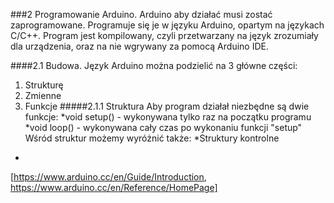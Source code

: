 ###2 Programowanie Arduino.
  Arduino aby działać musi zostać zaprogramowane. Programuje się je w języku Arduino, opartym na językach C/C++.
Program jest kompilowany, czyli przetwarzany na język zrozumiały dla urządzenia, oraz na nie wgrywany za pomocą
Arduino IDE.

####2.1 Budowa.
  Język Arduino można podzielić na 3 główne części:
  1. Strukturę
  2. Zmienne
  3. Funkcje
#####2.1.1  Struktura
  Aby program działał niezbędne są dwie funkcje:
  *void setup() - wykonywana tylko raz na początku programu
  *void loop() - wykonywana cały czas po wykonaniu funkcji "setup"
 Wśród struktur możemy wyróżnić także:
  *Struktury kontrolne
  *
  


[https://www.arduino.cc/en/Guide/Introduction, https://www.arduino.cc/en/Reference/HomePage]